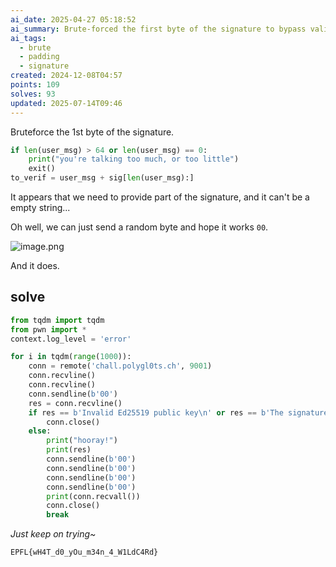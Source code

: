 ```yaml
---
ai_date: 2025-04-27 05:18:52
ai_summary: Brute-forced the first byte of the signature to bypass validation
ai_tags:
  - brute
  - padding
  - signature
created: 2024-12-08T04:57
points: 109
solves: 93
updated: 2025-07-14T09:46
---
```


Bruteforce the 1st byte of the signature.

```python
if len(user_msg) > 64 or len(user_msg) == 0:
	print("you're talking too much, or too little")
	exit()
to_verif = user_msg + sig[len(user_msg):]
```

It appears that we need to provide part of the signature, and it can't be a empty string...

Oh well, we can just send a random byte and hope it works `00`.

![image.png](https://res.cloudinary.com/kumonochisanaka/image/upload/v1733651980/2024/12/63d8040e01e839cdfec67f07c52b3ee4.png)

And it does.

## solve

```python
from tqdm import tqdm
from pwn import *
context.log_level = 'error'

for i in tqdm(range(1000)):
    conn = remote('chall.polygl0ts.ch', 9001)
    conn.recvline()
    conn.recvline()
    conn.sendline(b'00')
    res = conn.recvline()
    if res == b'Invalid Ed25519 public key\n' or res == b'The signature is not authentic\n':
        conn.close()
    else:
        print("hooray!")
        print(res)
        conn.sendline(b'00')
        conn.sendline(b'00')
        conn.sendline(b'00')
        conn.sendline(b'00')
        print(conn.recvall())
        conn.close()
        break
```

*Just keep on trying~*

```flag
EPFL{wH4T_d0_yOu_m34n_4_W1LdC4Rd}
```
